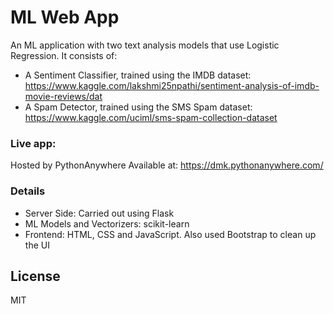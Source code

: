 # ML Web App



An ML application with two text analysis models that use Logistic Regression. It consists of:

  - A Sentiment Classifier, trained using the IMDB dataset: https://www.kaggle.com/lakshmi25npathi/sentiment-analysis-of-imdb-movie-reviews/dat
  - A Spam Detector, trained using the SMS Spam dataset: https://www.kaggle.com/uciml/sms-spam-collection-dataset

### Live app:
Hosted by PythonAnywhere
Available at: https://dmk.pythonanywhere.com/


### Details


- Server Side: Carried out using Flask
- ML Models and Vectorizers: scikit-learn
- Frontend: HTML, CSS and JavaScript. Also used Bootstrap to clean up the UI




License
----

MIT



